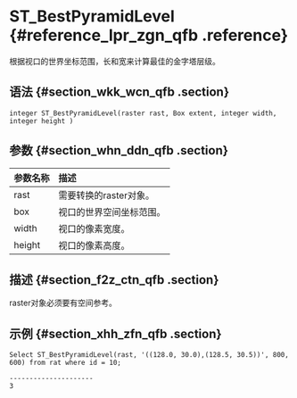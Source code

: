 # ST\_BestPyramidLevel {#reference_lpr_zgn_qfb .reference}

根据视口的世界坐标范围，长和宽来计算最佳的金字塔层级。

## 语法 {#section_wkk_wcn_qfb .section}

```
integer ST_BestPyramidLevel(raster rast, Box extent, integer width, integer height )
```

## 参数 {#section_whn_ddn_qfb .section}

|参数名称|描述|
|:---|:-|
|rast|需要转换的raster对象。|
|box|视口的世界空间坐标范围。|
|width|视口的像素宽度。|
|height|视口的像素高度。|

## 描述 {#section_f2z_ctn_qfb .section}

raster对象必须要有空间参考。

## 示例 {#section_xhh_zfn_qfb .section}

```
Select ST_BestPyramidLevel(rast, '((128.0, 30.0),(128.5, 30.5))', 800, 600) from rat where id = 10;

---------------------
3
```

